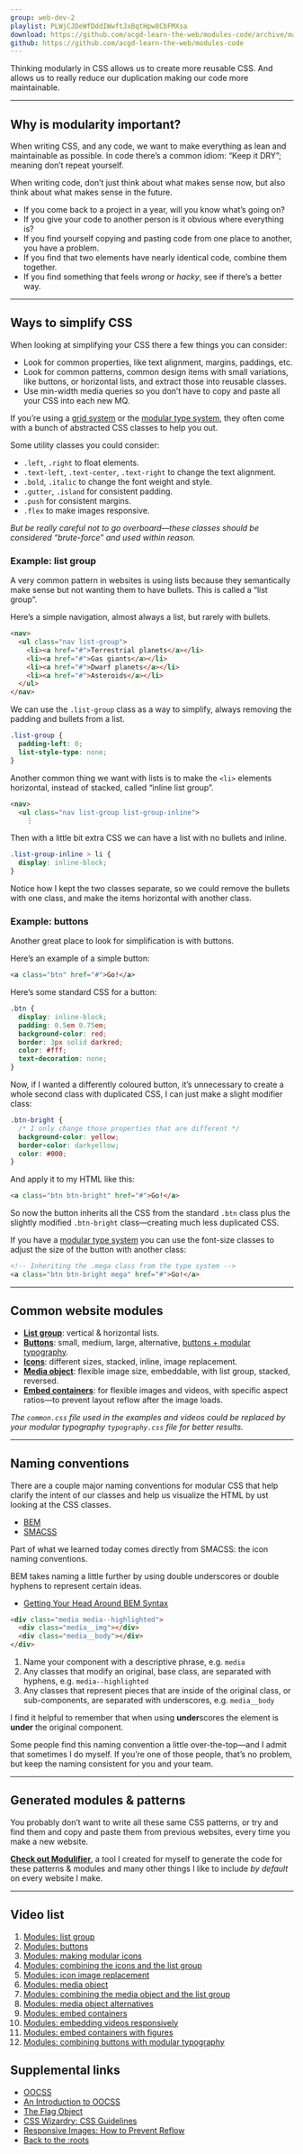 ```yaml
---
group: web-dev-2
playlist: PLWjCJDeWfDddIWwftJxBqtHpw8CbFMXsa
download: https://github.com/acgd-learn-the-web/modules-code/archive/master.zip
github: https://github.com/acgd-learn-the-web/modules-code
---
```


Thinking modularly in CSS allows us to create more reusable CSS. And allows us to really reduce our duplication making our code more maintainable.

---

## Why is modularity important?

When writing CSS, and any code, we want to make everything as lean and maintainable as possible. In code there’s a common idiom: “Keep it DRY”; meaning don’t repeat yourself.

When writing code, don’t just think about what makes sense now, but also think about what makes sense in the future.

- If you come back to a project in a year, will you know what’s going on?
- If you give your code to another person is it obvious where everything is?
- If you find yourself copying and pasting code from one place to another, you have a problem.
- If you find that two elements have nearly identical code, combine them together.
- If you find something that feels *wrong* or *hacky*, see if there’s a better way.

---

## Ways to simplify CSS

When looking at simplifying your CSS there a few things you can consider:

- Look for common properties, like text alignment, margins, paddings, etc.
- Look for common patterns, common design items with small variations, like buttons, or horizontal lists, and extract those into reusable classes.
- Use min-width media queries so you don’t have to copy and paste all your CSS into each new MQ.

If you’re using a [grid system](http://gridifier.web-dev.tools) or the [modular type system](http://typografier.web-dev.tools), they often come with a bunch of abstracted CSS classes to help you out.

Some utility classes you could consider:

- `.left`, `.right` to float elements.
- `.text-left`, `.text-center`, `.text-right` to change the text alignment.
- `.bold`, `.italic` to change the font weight and style.
- `.gutter`, `.island` for consistent padding.
- `.push` for consistent margins.
- `.flex` to make images responsive.

*But be really careful not to go overboard—these classes should be considered “brute-force” and used within reason.*

### Example: list group

A very common pattern in websites is using lists because they semantically make sense but not wanting them to have bullets. This is called a “list group”.

Here’s a simple navigation, almost always a list, but rarely with bullets.

```html
<nav>
  <ul class="nav list-group">
    <li><a href="#">Terrestrial planets</a></li>
    <li><a href="#">Gas giants</a></li>
    <li><a href="#">Dwarf planets</a></li>
    <li><a href="#">Asteroids</a></li>
  </ul>
</nav>
```

We can use the `.list-group` class as a way to simplify, always removing the padding and bullets from a list.

```css
.list-group {
  padding-left: 0;
  list-style-type: none;
}
```

Another common thing we want with lists is to make the `<li>` elements horizontal, instead of stacked, called “inline list group”.

```html
<nav>
  <ul class="nav list-group list-group-inline">
    ⋮
```

Then with a little bit extra CSS we can have a list with no bullets and inline.

```css
.list-group-inline > li {
  display: inline-block;
}
```

Notice how I kept the two classes separate, so we could remove the bullets with one class, and make the items horizontal with another class.

### Example: buttons

Another great place to look for simplification is with buttons.

Here’s an example of a simple button:

```html
<a class="btn" href="#">Go!</a>
```

Here’s some standard CSS for a button:

```css
.btn {
  display: inline-block;
  padding: 0.5em 0.75em;
  background-color: red;
  border: 3px solid darkred;
  color: #fff;
  text-decoration: none;
}
```

Now, if I wanted a differently coloured button, it’s unnecessary to create a whole second class with duplicated CSS, I can just make a slight modifier class:

```css
.btn-bright {
  /* I only change those properties that are different */
  background-color: yellow;
  border-color: darkyellow;
  color: #000;
}
```

And apply it to my HTML like this:

```html
<a class="btn btn-bright" href="#">Go!</a>
```

So now the button inherits all the CSS from the standard `.btn` class plus the slightly modified `.btn-bright` class—creating much less duplicated CSS.

If you have a [modular type system](http://typografier.web-dev.tools) you can use the font-size classes to adjust the size of the button with another class:

```html
<!-- Inheriting the .mega class from the type system -->
<a class="btn btn-bright mega" href="#">Go!</a>
```

---

## Common website modules

- **[List group](http://learn-the-web.algonquindesign.ca/modules-code/list-group.html)**: vertical & horizontal lists.
- **[Buttons](http://learn-the-web.algonquindesign.ca/modules-code/buttons.html)**: small, medium, large, alternative, [buttons + modular typography](http://learn-the-web.algonquindesign.ca/modules-code/buttons-modular-type.html).
- **[Icons](http://learn-the-web.algonquindesign.ca/modules-code/icons.html)**: different sizes, stacked, inline, image replacement.
- **[Media object](http://learn-the-web.algonquindesign.ca/modules-code/media-object.html)**: flexible image size, embeddable, with list group, stacked, reversed.
- **[Embed containers](http://learn-the-web.algonquindesign.ca/modules-code/embed.html)**: for flexible images and videos, with specific aspect ratios—to prevent layout reflow after the image loads.

*The `common.css` file used in the examples and videos could be replaced by your modular typography `typography.css` file for better results.*

---

## Naming conventions

There are a couple major naming conventions for modular CSS that help clarify the intent of our classes and help us visualize the HTML by ust looking at the CSS classes.

- [BEM](http://bem.info/)
- [SMACSS](http://smacss.com/)

Part of what we learned today comes directly from SMACSS: the icon naming conventions.

BEM takes naming a little further by using double underscores or double hyphens to represent certain ideas.

- [Getting Your Head Around BEM Syntax](http://csswizardry.com/2013/01/mindbemding-getting-your-head-round-bem-syntax/)

```html
<div class="media media--highlighted">
  <div class="media__img"></div>
  <div class="media__body"></div>
</div>
```

1. Name your component with a descriptive phrase, e.g. `media`
2. Any classes that modify an original, base class, are separated with hyphens, e.g. `media--highlighted`
3. Any classes that represent pieces that are inside of the original class, or sub-components, are separated with underscores, e.g. `media__body`

I find it helpful to remember that when using **under**scores the element is **under** the original component.

Some people find this naming convention a little over-the-top—and I admit that sometimes I do myself. If you’re one of those people, that’s no problem, but keep the naming consistent for you and your team.

---

## Generated modules & patterns

You probably don’t want to write all these same CSS patterns, or try and find them and copy and paste them from previous websites, every time you make a new website.

[**Check out Modulifier**](http://modulifier.web-dev.tools/), a tool I created for myself to generate the code for these patterns & modules and many other things I like to include *by default* on every website I make.

---

## Video list

1. [Modules: list group](https://www.youtube.com/watch?v=Kcd1742iCVA&list=PLWjCJDeWfDddIWwftJxBqtHpw8CbFMXsa&index=1)
2. [Modules: buttons](https://www.youtube.com/watch?v=u4yYGmI2-Qk&list=PLWjCJDeWfDddIWwftJxBqtHpw8CbFMXsa&index=2)
3. [Modules: making modular icons](https://www.youtube.com/watch?v=s8198ThMOgA&list=PLWjCJDeWfDddIWwftJxBqtHpw8CbFMXsa&index=6)
4. [Modules: combining the icons and the list group](https://www.youtube.com/watch?v=zfUErXraYCc&list=PLWjCJDeWfDddIWwftJxBqtHpw8CbFMXsa&index=7)
5. [Modules: icon image replacement](https://www.youtube.com/watch?v=bv6OQ6X5xWY&list=PLWjCJDeWfDddIWwftJxBqtHpw8CbFMXsa&index=8)
6. [Modules: media object](https://www.youtube.com/watch?v=bE0VpK1SjUc&list=PLWjCJDeWfDddIWwftJxBqtHpw8CbFMXsa&index=3)
7. [Modules: combining the media object and the list group](https://www.youtube.com/watch?v=V4QQFVa2Dok&list=PLWjCJDeWfDddIWwftJxBqtHpw8CbFMXsa&index=4)
8. [Modules: media object alternatives](https://www.youtube.com/watch?v=TTTrGPlIBJ8&list=PLWjCJDeWfDddIWwftJxBqtHpw8CbFMXsa&index=5)
9. [Modules: embed containers](https://www.youtube.com/watch?v=UQLq8w_gOv0&list=PLWjCJDeWfDddIWwftJxBqtHpw8CbFMXsa&index=10)
10. [Modules: embedding videos responsively](https://www.youtube.com/watch?v=noEcV1AFY-g&list=PLWjCJDeWfDddIWwftJxBqtHpw8CbFMXsa&index=11)
11. [Modules: embed containers with figures](https://www.youtube.com/watch?v=9tbM8i9K6lw&list=PLWjCJDeWfDddIWwftJxBqtHpw8CbFMXsa&index=12)
12. [Modules: combining buttons with modular typography](https://www.youtube.com/watch?v=z01-pDAd0HA&list=PLWjCJDeWfDddIWwftJxBqtHpw8CbFMXsa&index=13)

## Supplemental links

- [OOCSS](https://github.com/stubbornella/oocss/wiki)
- [An Introduction to OOCSS](http://coding.smashingmagazine.com/2011/12/12/an-introduction-to-object-oriented-css-oocss/)
- [The Flag Object](http://csswizardry.com/2013/05/the-flag-object/)
- [CSS Wizardry: CSS Guidelines](https://github.com/csswizardry/CSS-Guidelines)
- [Responsive Images: How to Prevent Reflow](http://andmag.se/2012/10/responsive-images-how-to-prevent-reflow/)
- [Back to the :roots](http://simurai.com/blog/2015/09/09/back-to-the-roots/)
